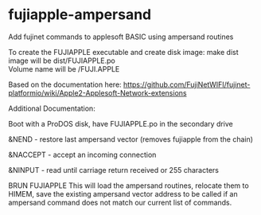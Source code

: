 # fujiapple-ampersand
Add fujinet commands to applesoft BASIC using ampersand routines

To create the FUJIAPPLE executable and create disk image:
   make dist
image will be dist/FUJIAPPLE.po  
Volume name will be /FUJI.APPLE

Based on the documentation here:
https://github.com/FujiNetWIFI/fujinet-platformio/wiki/Apple2-Applesoft-Network-extensions

Additional Documentation:

Boot with a ProDOS disk, have FUJIAPPLE.po in the secondary drive

&NEND    - restore last ampersand vector (removes fujiapple from the chain)

&NACCEPT - accept an incoming connection

&NINPUT  - read until carriage return received or 255 characters

BRUN FUJIAPPLE
This will load the ampersand routines, relocate them to HIMEM, save the existing
ampersand vector address to be called if an ampersand command does not match
our current list of commands.


